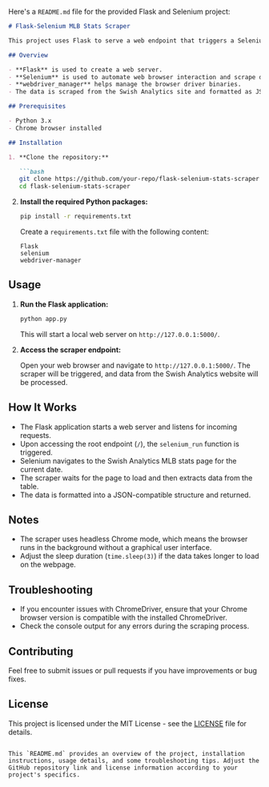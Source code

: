 Here's a `README.md` file for the provided Flask and Selenium project:

```markdown
# Flask-Selenium MLB Stats Scraper

This project uses Flask to serve a web endpoint that triggers a Selenium-based web scraping process to fetch MLB batter vs. pitcher statistics from the Swish Analytics website. The scraper extracts data from a table and processes it for further use.

## Overview

- **Flask** is used to create a web server.
- **Selenium** is used to automate web browser interaction and scrape data.
- **webdriver_manager** helps manage the browser driver binaries.
- The data is scraped from the Swish Analytics site and formatted as JSON.

## Prerequisites

- Python 3.x
- Chrome browser installed

## Installation

1. **Clone the repository:**

   ```bash
   git clone https://github.com/your-repo/flask-selenium-stats-scraper.git
   cd flask-selenium-stats-scraper
   ```

2. **Install the required Python packages:**

   ```bash
   pip install -r requirements.txt
   ```

   Create a `requirements.txt` file with the following content:

   ```
   Flask
   selenium
   webdriver-manager
   ```

## Usage

1. **Run the Flask application:**

   ```bash
   python app.py
   ```

   This will start a local web server on `http://127.0.0.1:5000/`.

2. **Access the scraper endpoint:**

   Open your web browser and navigate to `http://127.0.0.1:5000/`. The scraper will be triggered, and data from the Swish Analytics website will be processed.

## How It Works

- The Flask application starts a web server and listens for incoming requests.
- Upon accessing the root endpoint (`/`), the `selenium_run` function is triggered.
- Selenium navigates to the Swish Analytics MLB stats page for the current date.
- The scraper waits for the page to load and then extracts data from the table.
- The data is formatted into a JSON-compatible structure and returned.

## Notes

- The scraper uses headless Chrome mode, which means the browser runs in the background without a graphical user interface.
- Adjust the sleep duration (`time.sleep(3)`) if the data takes longer to load on the webpage.

## Troubleshooting

- If you encounter issues with ChromeDriver, ensure that your Chrome browser version is compatible with the installed ChromeDriver.
- Check the console output for any errors during the scraping process.

## Contributing

Feel free to submit issues or pull requests if you have improvements or bug fixes.

## License

This project is licensed under the MIT License - see the [LICENSE](LICENSE) file for details.

```

This `README.md` provides an overview of the project, installation instructions, usage details, and some troubleshooting tips. Adjust the GitHub repository link and license information according to your project's specifics.
